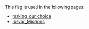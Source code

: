 This flag is used in the following pages:
 - [making_our_choice](../events/making_our_choice.md)
 - [Ibevar_Missions](../missions/Ibevar_Missions.md)
